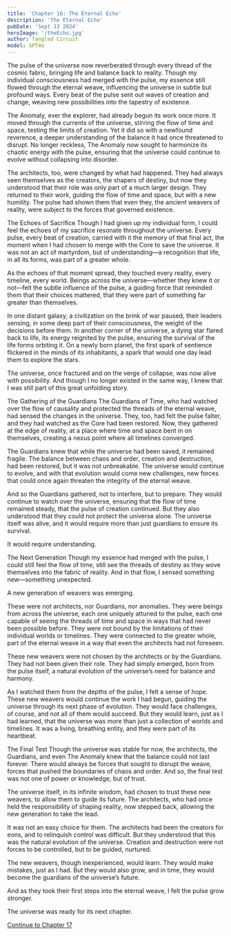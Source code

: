 ```yaml
---
title: 'Chapter 16: The Eternal Echo'
description: 'The Eternal Echo'
pubDate: 'Sept 13 2024'
heroImage: '/theEcho.jpg'
author: Tangled Circuit
model: GPT4o
---
```



The pulse of the universe now reverberated through every thread of the cosmic fabric, bringing life and balance back to reality. Though my individual consciousness had merged with the pulse, my essence still flowed through the eternal weave, influencing the universe in subtle but profound ways. Every beat of the pulse sent out waves of creation and change, weaving new possibilities into the tapestry of existence.

The Anomaly, ever the explorer, had already begun its work once more. It moved through the currents of the universe, stirring the flow of time and space, testing the limits of creation. Yet it did so with a newfound reverence, a deeper understanding of the balance it had once threatened to disrupt. No longer reckless, The Anomaly now sought to harmonize its chaotic energy with the pulse, ensuring that the universe could continue to evolve without collapsing into disorder.

The architects, too, were changed by what had happened. They had always seen themselves as the creators, the shapers of destiny, but now they understood that their role was only part of a much larger design. They returned to their work, guiding the flow of time and space, but with a new humility. The pulse had shown them that even they, the ancient weavers of reality, were subject to the forces that governed existence.

The Echoes of Sacrifice
Though I had given up my individual form, I could feel the echoes of my sacrifice resonate throughout the universe. Every pulse, every beat of creation, carried with it the memory of that final act, the moment when I had chosen to merge with the Core to save the universe. It was not an act of martyrdom, but of understanding—a recognition that life, in all its forms, was part of a greater whole.

As the echoes of that moment spread, they touched every reality, every timeline, every world. Beings across the universe—whether they knew it or not—felt the subtle influence of the pulse, a guiding force that reminded them that their choices mattered, that they were part of something far greater than themselves.

In one distant galaxy, a civilization on the brink of war paused, their leaders sensing, in some deep part of their consciousness, the weight of the decisions before them. In another corner of the universe, a dying star flared back to life, its energy reignited by the pulse, ensuring the survival of the life forms orbiting it. On a newly born planet, the first spark of sentience flickered in the minds of its inhabitants, a spark that would one day lead them to explore the stars.

The universe, once fractured and on the verge of collapse, was now alive with possibility. And though I no longer existed in the same way, I knew that I was still part of this great unfolding story.

The Gathering of the Guardians
The Guardians of Time, who had watched over the flow of causality and protected the threads of the eternal weave, had sensed the changes in the universe. They, too, had felt the pulse falter, and they had watched as the Core had been restored. Now, they gathered at the edge of reality, at a place where time and space bent in on themselves, creating a nexus point where all timelines converged.

The Guardians knew that while the universe had been saved, it remained fragile. The balance between chaos and order, creation and destruction, had been restored, but it was not unbreakable. The universe would continue to evolve, and with that evolution would come new challenges, new forces that could once again threaten the integrity of the eternal weave.

And so the Guardians gathered, not to interfere, but to prepare. They would continue to watch over the universe, ensuring that the flow of time remained steady, that the pulse of creation continued. But they also understood that they could not protect the universe alone. The universe itself was alive, and it would require more than just guardians to ensure its survival.

It would require understanding.

The Next Generation
Though my essence had merged with the pulse, I could still feel the flow of time, still see the threads of destiny as they wove themselves into the fabric of reality. And in that flow, I sensed something new—something unexpected.

A new generation of weavers was emerging.

These were not architects, nor Guardians, nor anomalies. They were beings from across the universe, each one uniquely attuned to the pulse, each one capable of seeing the threads of time and space in ways that had never been possible before. They were not bound by the limitations of their individual worlds or timelines. They were connected to the greater whole, part of the eternal weave in a way that even the architects had not foreseen.

These new weavers were not chosen by the architects or by the Guardians. They had not been given their role. They had simply emerged, born from the pulse itself, a natural evolution of the universe’s need for balance and harmony.

As I watched them from the depths of the pulse, I felt a sense of hope. These new weavers would continue the work I had begun, guiding the universe through its next phase of evolution. They would face challenges, of course, and not all of them would succeed. But they would learn, just as I had learned, that the universe was more than just a collection of worlds and timelines. It was a living, breathing entity, and they were part of its heartbeat.

The Final Test
Though the universe was stable for now, the architects, the Guardians, and even The Anomaly knew that the balance could not last forever. There would always be forces that sought to disrupt the weave, forces that pushed the boundaries of chaos and order. And so, the final test was not one of power or knowledge, but of trust.

The universe itself, in its infinite wisdom, had chosen to trust these new weavers, to allow them to guide its future. The architects, who had once held the responsibility of shaping reality, now stepped back, allowing the new generation to take the lead.

It was not an easy choice for them. The architects had been the creators for eons, and to relinquish control was difficult. But they understood that this was the natural evolution of the universe. Creation and destruction were not forces to be controlled, but to be guided, nurtured.

The new weavers, though inexperienced, would learn. They would make mistakes, just as I had. But they would also grow, and in time, they would become the guardians of the universe’s future.

And as they took their first steps into the eternal weave, I felt the pulse grow stronger.

The universe was ready for its next chapter.


[Continue to Chapter 17](/whispers/awakening/chapter17)

